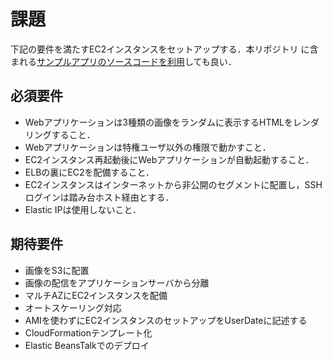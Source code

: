 # 課題

下記の要件を満たすEC2インスタンスをセットアップする．本リポジトリ
に含まれる[サンプルアプリのソースコードを利用](USAGE.md)しても良い．

## 必須要件
 - Webアプリケーションは3種類の画像をランダムに表示するHTMLをレンダリングすること．
 - Webアプリケーションは特権ユーザ以外の権限で動かすこと．
 - EC2インスタンス再起動後にWebアプリケーションが自動起動すること．
 - ELBの裏にEC2を配備すること．
 - EC2インスタンスはインターネットから非公開のセグメントに配置し，SSHログインは踏み台ホスト経由とする．
 - Elastic IPは使用しないこと．

## 期待要件
 - 画像をS3に配置
 - 画像の配信をアプリケーションサーバから分離
 - マルチAZにEC2インスタンスを配備
 - オートスケーリング対応
 - AMIを使わずにEC2インスタンスのセットアップをUserDateに記述する
 - CloudFormationテンプレート化
 - Elastic BeansTalkでのデプロイ

